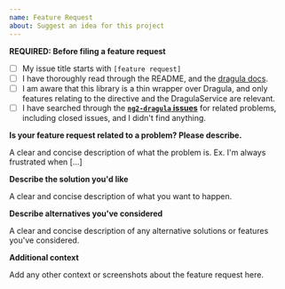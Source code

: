 ```yaml
---
name: Feature Request
about: Suggest an idea for this project
---
```


**REQUIRED: Before filing a feature request**

- [ ] My issue title starts with `[feature request]`
- [ ] I have thoroughly read through the README, and the [dragula docs](https://github.com/bevacqua/dragula).
- [ ] I am aware that this library is a thin wrapper over Dragula, and only features relating to the directive and the DragulaService are relevant.
- [ ] I have searched through the **[`ng2-dragula` issues](https://github.com/valor-software/ng2-dragula/issues)** for related problems, including closed issues, and I didn't find anything.

**Is your feature request related to a problem? Please describe.**

A clear and concise description of what the problem is. Ex. I'm always frustrated when [...]

**Describe the solution you'd like**

A clear and concise description of what you want to happen.

**Describe alternatives you've considered**

A clear and concise description of any alternative solutions or features you've considered.

**Additional context**

Add any other context or screenshots about the feature request here.

